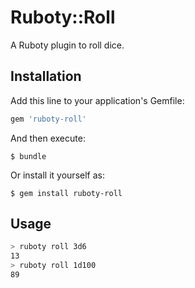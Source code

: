 # Ruboty::Roll

A Ruboty plugin to roll dice.

## Installation

Add this line to your application's Gemfile:

```ruby
gem 'ruboty-roll'
```

And then execute:

    $ bundle

Or install it yourself as:

    $ gem install ruboty-roll

## Usage

```bash
> ruboty roll 3d6
13
> ruboty roll 1d100
89
```
